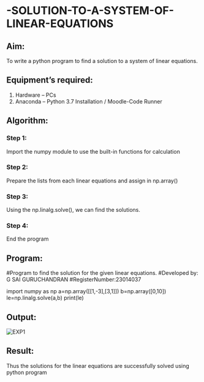 # -SOLUTION-TO-A-SYSTEM-OF-LINEAR-EQUATIONS
## Aim:
To write a python program to find a solution to a system of linear equations.
## Equipment’s required:
1. 	Hardware – PCs
2. 	Anaconda – Python 3.7 Installation / Moodle-Code Runner
## Algorithm:
### Step 1: 
Import the numpy module to use the built-in functions for calculation
### Step 2: 
Prepare the lists from each linear equations and assign in np.array()
### Step 3: 
Using the np.linalg.solve(), we can find the solutions.
### Step 4: 
End the program
## Program:
#Program to find the solution for the given linear equations.
#Developed by: G SAI GURUCHANDRAN
#RegisterNumber:23014037
 
import numpy as np
a=np.array([[1,-3],[3,1]])
b=np.array([0,10])
le=np.linalg.solve(a,b)
print(le)

## Output:
![EXP1](https://github.com/Saiguruchandran/-SOLUTION-TO-A-SYSTEM-OF-LINEAR-EQUATIONS/assets/144870946/2eed9514-514a-4b3b-a3e8-6e9fefe0e257)

## Result: 
Thus the solutions for the linear equations are successfully solved using python program

